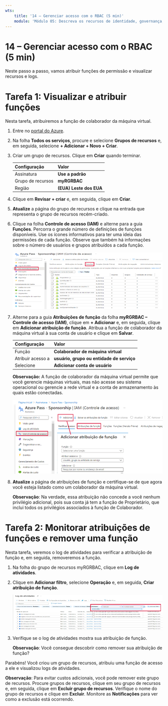 ```yaml
---
wts:
    title: '14 – Gerenciar acesso com o RBAC (5 min)'
    module: 'Módulo 05: Descreva os recursos de identidade, governança, privacidade e conformidade'
---
```

# 14 – Gerenciar acesso com o RBAC (5 min)

Neste passo a passo, vamos atribuir funções de permissão e visualizar recursos e logs.

# Tarefa 1: Visualizar e atribuir funções

Nesta tarefa, atribuiremos a função de colaborador da máquina virtual. 

1. Entre no [portal do Azure](https://portal.azure.com).

2. Na folha **Todos os serviços**, procure e selecione **Grupos de recursos** e, em seguida, selecione **+ Adicionar + Novo + Criar**.

3. Criar um grupo de recursos. Clique em **Criar** quando terminar. 

    | Configuração | Valor |
    | -- | -- |
    | Assinatura | **Use a padrão** |
    | Grupo de recursos | **myRGRBAC** |
    | Região | **(EUA) Leste dos EUA** |
   

4. Clique em **Revisar + criar** e, em seguida, clique em **Criar**.

5. **Atualize** a página do grupo de recursos e clique na entrada que representa o grupo de recursos recém-criado.

6. Clique na folha **Controle de acesso (IAM)** e alterne para a guia **Funções**. Percorra o grande número de definições de funções disponíveis. Use os ícones informativos para ter uma ideia das permissões de cada função. Observe que também há informações sobre o número de usuários e grupos atribuídos a cada função.

    ![Captura de tela da folha de funções do IAM. As funções de proprietário, colaborador e leitor são mostradas.](../images/1501.png)

7. Alterne para a guia **Atribuições de função** da folha **myRGRBAC – Controle de acesso (IAM)**, clique em **+ Adicionar** e, em seguida, clique em **Adicionar atribuição de função**. Atribua a função de colaborador da máquina virtual à sua conta de usuário e clique em **Salvar**. 

    | Configuração | Valor |
    | -- | -- |
    | Função | **Colaborador de máquina virtual** |
    | Atribuir acesso a | **usuário, grupo ou entidade de serviço** |
    | Selecione | **Adicionar conta de usuário** |
 

    **Observação:** A função de colaborador da máquina virtual permite que você gerencie máquinas virtuais, mas não acesse seu sistema operacional ou gerencie a rede virtual e a conta de armazenamento às quais estão conectadas.

    ![Captura de tela da página Adicionar atribuição de função preenchida com as informações necessárias.](../images/1502.png)

8. **Atualize** a página de atribuições de função e certifique-se de que agora você esteja listado como um colaborador da máquina virtual. 

    **Observação**: Na verdade, essa atribuição não concede a você nenhum privilégio adicional, pois sua conta já tem a função de Proprietário, que inclui todos os privilégios associados à função de Colaborador.

# Tarefa 2: Monitorar atribuições de funções e remover uma função

Nesta tarefa, veremos o log de atividades para verificar a atribuição de função e, em seguida, removeremos a função. 

1. Na folha do grupo de recursos myRGRBAC, clique em **Log de atividades**.

2. Clique em **Adicionar filtro**, selecione **Operação** e, em seguida, **Criar atribuição de função**.

    ![Captura de tela da página Log de atividades com filtro configurado.](../images/1503.png)

3. Verifique se o log de atividades mostra sua atribuição de função. 

    **Observação**: Você consegue descobrir como remover sua atribuição de função?

Parabéns! Você criou um grupo de recursos, atribuiu uma função de acesso a ele e visualizou logs de atividades. 

**Observação**: Para evitar custos adicionais, você pode remover este grupo de recursos. Procure grupos de recursos, clique em seu grupo de recursos e, em seguida, clique em **Excluir grupo de recursos**. Verifique o nome do grupo de recursos e clique em **Excluir**. Monitore as **Notificações** para ver como a exclusão está ocorrendo.

